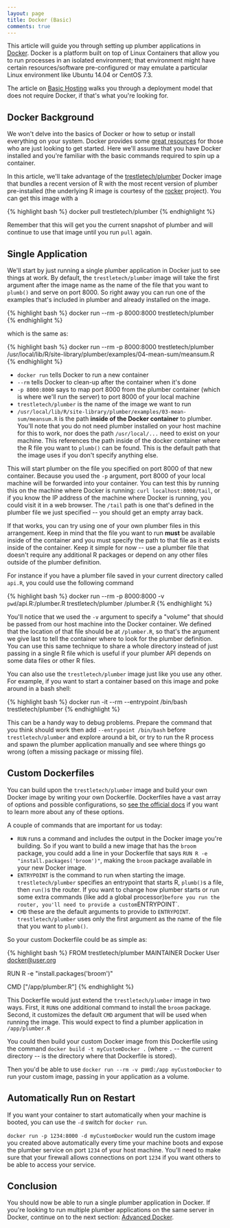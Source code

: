 ```yaml
---
layout: page
title: Docker (Basic)
comments: true
---
```


<div class="row"><div class="col-sm-8" markdown="1">

This article will guide you through setting up plumber applications in [Docker](https://docker.io). Docker is a platform built on top of Linux Containers that allow you to run processes in an isolated environment; that environment might have certain resources/software pre-configured or may emulate a particular Linux environment like Ubuntu 14.04 or CentOS 7.3. 

The article on [Basic Hosting](../hosting) walks you through a deployment model that does not require Docker, if that's what you're looking for.

## Docker Background

We won't delve into the basics of Docker or how to setup or install everything on your system. Docker provides some [great resources](https://docs.docker.com/) for those who are just looking to get started. Here we'll assume that you have Docker installed and you're familiar with the basic commands required to spin up a container.

In this article, we'll take advantage of the [trestletech/plumber](https://hub.docker.com/r/trestletech/plumber/) Docker image that bundles a recent version of R with the most recent version of plumber pre-installed (the underlying R image is courtesy of the [rocker](https://github.com/rocker-org/rocker) project). You can get this image with a 

{% highlight bash %}
docker pull trestletech/plumber
{% endhighlight %}

Remember that this will get you the current snapshot of plumber and will continue to use that image until you run `pull` again.

## Single Application

We'll start by just running a single plumber application in Docker just to see things at work. By default, the `trestletech/plumber` image will take the first argument after the image name as the name of the file that you want to `plumb()` and serve on port 8000. So right away you can run one of the examples that's included in plumber and already installed on the image.

{% highlight bash %}
docker run --rm -p 8000:8000 trestletech/plumber
{% endhighlight %}

which is the same as:

{% highlight bash %}
docker run --rm -p 8000:8000 trestletech/plumber /usr/local/lib/R/site-library/plumber/examples/04-mean-sum/meansum.R
{% endhighlight %}


 - `docker run` tells Docker to run a new container
 - `--rm` tells Docker to clean-up after the container when it's done
 - `-p 8000:8000` says to map port 8000 from the plumber container (which is where we'll run the server) to port 8000 of your local machine
 - `trestletech/plumber` is the name of the image we want to run
 - `/usr/local/lib/R/site-library/plumber/examples/03-mean-sum/meansum.R` is the path **inside of the Docker container** to plumber. You'll note that you do not need plumber installed on your host machine for this to work, nor does the path `/usr/local/...` need to exist on your machine. This references the path inside of the docker container where the R file you want to `plumb()` can be found. This is the default path that the image uses if you don't specify anything else.

 This will start plumber on the file you specified on port 8000 of that new container. Because you used the `-p` argument, port 8000 of your local machine will be forwarded into your container. You can test this by running this on the machine where Docker is running: `curl localhost:8000/tail`, or if you know the IP address of the machine where Docker is running, you could visit it in a web browser. The `/tail` path is one that's defined in the plumber file we just specified -- you should get an empty array back.

If that works, you can try using one of your own plumber files in this arrangement. Keep in mind that the file you want to run **must** be available inside of the container and you must specify the path to that file as it exists inside of the container. Keep it simple for now -- use a plumber file that doesn't require any additional R packages or depend on any other files outside of the plumber definition.

For instance if you have a plumber file saved in your current directory called `api.R`, you could use the following command

{% highlight bash %}
docker run --rm -p 8000:8000 -v `pwd`/api.R:/plumber.R trestletech/plumber /plumber.R
{% endhighlight %}

You'll notice that we used the `-v` argument to specify a "volume" that should be passed from our host machine into the Docker container. We defined that the location of that file should be at `/plumber.R`, so that's the argument we give last to tell the container where to look for the plumber definition. You can use this same technique to share a whole directory instead of just passing in a single R file which is useful if your plumber API depends on some data files or other R files.

 You can also use the `trestletech/plumber` image just like you use any other. For example, if you want to start a container based on this image and poke around in a bash shell:

{% highlight bash %}
docker run -it --rm --entrypoint /bin/bash trestletech/plumber
{% endhighlight %}

This can be a handy way to debug problems. Prepare the command that you think should work then add `--entrypoint /bin/bash` before `trestletech/plumber` and explore around a bit, or try to run the R process and spawn the plumber application manually and see where things go wrong (often a missing package or missing file).

## Custom Dockerfiles

You can build upon the `trestletech/plumber` image and build your own Docker image by writing your own Dockerfile. Dockerfiles have a vast array of options and possible configurations, so [see the official docs](https://docs.docker.com/engine/reference/builder/) if you want to learn more about any of these options.

A couple of commands that are important for us today:

 - `RUN` runs a command and includes the output in the Docker image you're building. So if you want to build a new image that has the `broom` package, you could add a line in your Dockerfile that says `RUN R -e "install.packages('broom')"`, making the `broom` package available in your new Docker image.
 - `ENTRYPOINT` is the command to run when starting the image. `trestletech/plumber` specifies an entrypoint that starts R, `plumb()`s a file, then `run()`s the router. If you want to change how plumber starts or run some extra commands (like add a global processor)` before you run the router, you'll need to provide a custom `ENTRYPOINT`.
 - `CMD` these are the default arguments to provide to `ENTRYPOINT`. `trestletech/plumber` uses only the first argument as the name of the file that you want to `plumb()`.

So your custom Dockerfile could be as simple as:

{% highlight bash %}
FROM trestletech/plumber
MAINTAINER Docker User <docker@user.org>

RUN R -e "install.packages('broom')"

CMD ["/app/plumber.R"]
{% endhighlight %}

This Dockerfile would just extend the `trestletech/plumber` image in two ways. First, it `RUN`s one additional command to install the `broom` package. Second, it customizes the default `CMD` argument that will be used when running the image. This would expect to find a plumber application in `/app/plumber.R`

You could then build your custom Docker image from this Dockerfile using the command `docker build -t myCustomDocker .` (where `.` -- the current directory -- is the directory where that Dockerfile is stored).

Then you'd be able to use `docker run --rm -v `pwd`:/app myCustomDocker` to run your custom image, passing in your application as a volume.

## Automatically Run on Restart

If you want your container to start automatically when your machine is booted, you can use the `-d` switch for `docker run`.

`docker run -p 1234:8000 -d myCustomDocker` would run the custom image you created above automatically every time your machine boots and expose the plumber service on port `1234` of your host machine. You'll need to make sure that your firewall allows connections on port `1234` if you want others to be able to access your service.

## Conclusion

You should now be able to run a single plumber application in Docker. If you're looking to run multiple plumber applications on the same server in Docker, continue on to the next section: [Advanced Docker](../docker-advanced).

</div>
